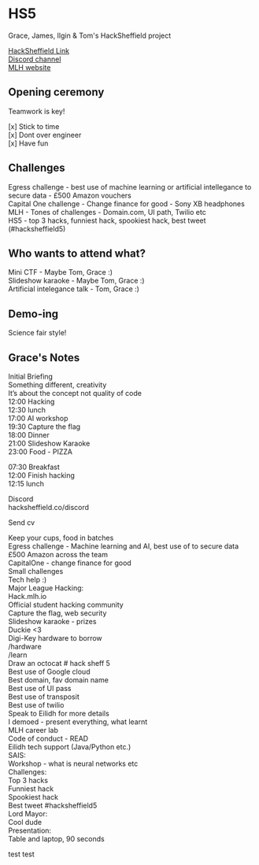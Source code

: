 # HS5
Grace, James, Ilgin & Tom's HackSheffield project

[HackSheffield Link](https://hacksheffield.co/)  
[Discord channel](https://discordapp.com/channels/579037853472784406/579038190929707050)  
[MLH website](http://hack.mlh.io)

## Opening ceremony 

Teamwork is key!

[x] Stick to time  
[x] Dont over engineer  
[x] Have fun

## Challenges
Egress challenge - best use of machine learning or artificial intellegance to secure data - £500 Amazon vouchers  
Capital One challenge - Change finance for good - Sony XB headphones  
MLH - Tones of challenges - Domain.com, UI path, Twilio etc  
HS5 - top 3 hacks, funniest hack, spookiest hack, best tweet (#hacksheffield5)  

## Who wants to attend what? 
Mini CTF - Maybe Tom, Grace :)  
Slideshow karaoke - Maybe Tom, Grace :)  
Artificial intelegance talk - Tom, Grace :)

## Demo-ing
Science fair style!

## Grace's Notes
Initial Briefing  
Something different, creativity  
It’s about the concept not quality of code  
12:00 Hacking  
12:30 lunch  
17:00 AI workshop  
19:30 Capture the flag  
18:00 Dinner  
21:00 Slideshow Karaoke  
23:00 Food - PIZZA  

07:30 Breakfast  
12:00 Finish hacking  
12:15 lunch  

Discord  
hacksheffield.co/discord  

Send cv

Keep your cups, food in batches  
Egress challenge - Machine learning and AI, best use of to secure data  
£500 Amazon across the team  
CapitalOne - change finance for good  
Small challenges  
Tech help :)  
Major League Hacking:  
Hack.mlh.io  
Official student hacking community  
Capture the flag, web security  
Slideshow karaoke - prizes  
Duckie <3  
Digi-Key hardware to borrow  
/hardware  
/learn  
Draw an octocat # hack sheff 5  
Best use of Google cloud  
Best domain, fav domain name  
Best use of UI pass  
Best use of transposit  
Best use of twilio  
Speak to Eilidh for more details  
I demoed - present everything, what learnt  
MLH career lab  
Code of conduct - READ  
Eilidh tech support (Java/Python etc.)  
SAIS:  
Workshop  - what is neural networks etc  
Challenges:  
Top 3 hacks  
Funniest hack  
Spookiest hack  
Best tweet #hacksheffield5  
Lord Mayor:  
Cool dude  
Presentation:  
Table and laptop, 90 seconds  


test test
